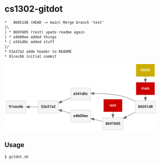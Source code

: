 # cs1302-gitdot

```
*   86051d8 (HEAD -> main) Merge branch 'test'
|\
| * 8697605 (test) upate readme again
| * e4b00ee added things
* | e341d0c added stuff
|/
* 53e37a2 adde header to README
* 91cec6b initial commit
```

![Example Image Output](example.svg)

## Usage

```sh
$ gitdot.sh
```
